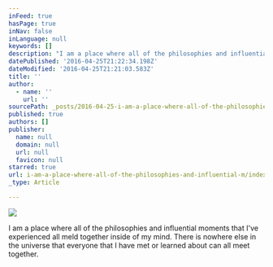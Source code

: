 ```yaml
---
inFeed: true
hasPage: true
inNav: false
inLanguage: null
keywords: []
description: "I am a place where all of the philosophies and influential moments that I've experienced all meld together inside of my mind. There is nowhere else in the universe that everyone that I have met or learned about can all meet together."
datePublished: '2016-04-25T21:22:34.198Z'
dateModified: '2016-04-25T21:21:03.583Z'
title: ''
author:
  - name: ''
    url: ''
sourcePath: _posts/2016-04-25-i-am-a-place-where-all-of-the-philosophies-and-influential-m.md
published: true
authors: []
publisher:
  name: null
  domain: null
  url: null
  favicon: null
starred: true
url: i-am-a-place-where-all-of-the-philosophies-and-influential-m/index.html
_type: Article

---
```

![](https://the-grid-user-content.s3-us-west-2.amazonaws.com/026398db-2c3d-45b2-951d-3dc578ecd955.jpg)

I am a place where all of the philosophies and influential moments that I've experienced all meld together inside of my mind. There is nowhere else in the universe that everyone that I have met or learned about can all meet together.